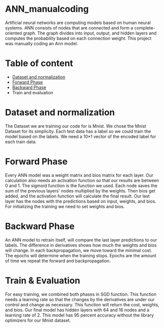# ANN_manualcoding
Artificial neural networks are computing models based on human neural systems. ANN consists of nodes that are connected and form a complete-oriented graph. The graph divides into input, output, and hidden layers and computes the probability based on each connection weight. This project was manually coding an Ann model.

# Table of content
- [Dataset and normalization](https://github.com/KimiyaVahidMotlagh/ANN_manualcoding/blob/main/README.md#dataset-and-normalization) 
- [Forward Phase](https://github.com/KimiyaVahidMotlagh/ANN_manualcoding/blob/main/README.md#forward-phase)
- [Backward Phase](https://github.com/KimiyaVahidMotlagh/ANN_manualcoding/blob/main/README.md#backward-phase)
- Train and evaluation

# Dataset and normalization
The Dataset we are training our code for is Mnist. We chose the Mnist Dataset for its simplicity. Each test data has a label so we could train the model based on the labels. We need a 10*1 vector of the encoded label for each train data. 

# Forward Phase
Every ANN model was a weight matrix and bios matrix for each layer. Our calculation also needs an activation function so that our results are between 0 and 1. The sigmoid function is the function we used. Each node saves the sum of the previous layers' nodes multiplied by the weights. Then bios get added, and the activation function will calculate the final result. Our last layer has the nodes with the predictions based on input, weights, and bios. For initializing the training we need to set weights and bios. 

# Backward Phase
An ANN model to retrain itself, will compare the last layer predictions to our labels. The difference in derivatives shows how much the weights and bios will change. In each backpropagation, we move toward the minimal cost. The epochs will determine when the training stops. Epochs are the amount of time we repeat the forward and backpropagation. 

# Train & Evaluation
For easy training, we combined both phases in SGD function. This function needs a learning rate so that the changes by the derivatives are under our control and change as necessary. This function will return the cost, weights, and bios. 
Our final model has hidden layers with 64 and 16 nodes and a learning rate of 2. This model has 95 percent accuracy without the library optimizers for our Mnist dataset.
